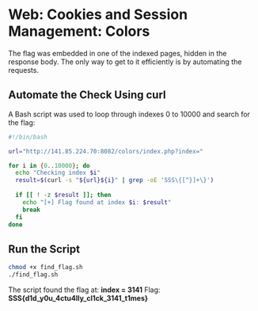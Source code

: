 # Web: Cookies and Session Management: Colors

The flag was embedded in one of the indexed pages, hidden in the response body. The only way to get to it efficiently is by automating the requests.

## Automate the Check Using curl
A Bash script was used to loop through indexes 0 to 10000 and search for the flag:

```bash
#!/bin/bash

url="http://141.85.224.70:8082/colors/index.php?index="

for i in {0..10000}; do
  echo "Checking index $i"
  result=$(curl -s "${url}${i}" | grep -oE 'SSS\{[^}]+\}')
  
  if [[ ! -z $result ]]; then
    echo "[+] Flag found at index $i: $result"
    break
  fi
done
```

## Run the Script
```bash
chmod +x find_flag.sh
./find_flag.sh
```

The script found the flag at: **index = 3141**
Flag: **SSS{d1d_y0u_4ctu4lly_cl1ck_3141_t1mes}**
